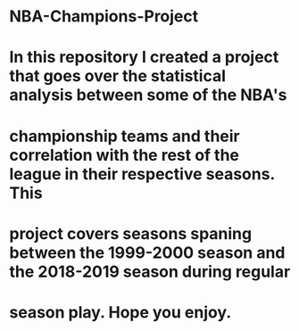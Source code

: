 # NBA-Champions-Project 
# In this repository I created a project that goes over the statistical analysis between some of the NBA's
# championship teams and their correlation with the rest of the league in their respective seasons. This 
# project covers seasons spaning between the 1999-2000 season and the 2018-2019 season during regular
# season play. Hope you enjoy.
